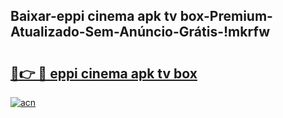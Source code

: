 
## Baixar-eppi cinema apk tv box-Premium-Atualizado-Sem-Anúncio-Grátis-!mkrfw

# <h2><a href="https://andorid.site?title=eppi_cinema_apk_tv_box&ref=27">🔗👉 🔴 eppi cinema apk tv box</a></h2>

[![acn](https://github.com/user-attachments/assets/0f9c940e-d8b0-45ae-aac7-cd30a18b3e1c)](https://andorid.site?title=eppi_cinema_apk_tv_box&ref=27)

